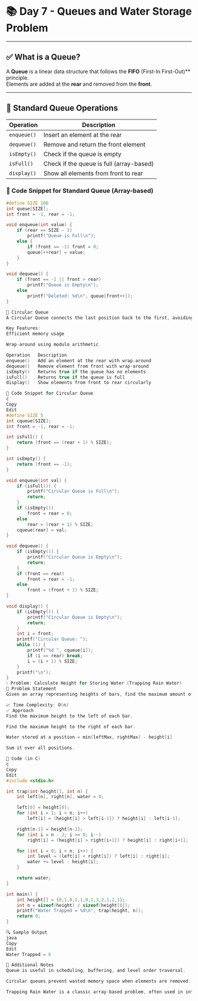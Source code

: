 # 📚 Day 7 - Queues and Water Storage Problem

---

## ✅ What is a Queue?

A **Queue** is a linear data structure that follows the **FIFO** (First-In First-Out)** principle.  
Elements are added at the **rear** and removed from the **front**.

---

## 🔁 Standard Queue Operations

| Operation    | Description                               |
|--------------|-------------------------------------------|
| `enqueue()`  | Insert an element at the rear             |
| `dequeue()`  | Remove and return the front element       |
| `isEmpty()`  | Check if the queue is empty               |
| `isFull()`   | Check if the queue is full (array-based)  |
| `display()`  | Show all elements from front to rear      |

### 🧾 Code Snippet for Standard Queue (Array-based)
```c
#define SIZE 100
int queue[SIZE];
int front = -1, rear = -1;

void enqueue(int value) {
    if (rear == SIZE - 1)
        printf("Queue is Full\n");
    else {
        if (front == -1) front = 0;
        queue[++rear] = value;
    }
}

void dequeue() {
    if (front == -1 || front > rear)
        printf("Queue is Empty\n");
    else
        printf("Deleted: %d\n", queue[front++]);
}

🔄 Circular Queue
A Circular Queue connects the last position back to the first, avoiding wasted space and making better use of memory.

Key Features:
Efficient memory usage

Wrap-around using modulo arithmetic

Operation	Description
enqueue()	Add an element at the rear with wrap-around
dequeue()	Remove element from front with wrap-around
isEmpty()	Returns true if the queue has no elements
isFull()	Returns true if the queue is full
display()	Show elements from front to rear circularly

🧾 Code Snippet for Circular Queue
c
Copy
Edit
#define SIZE 5
int cqueue[SIZE];
int front = -1, rear = -1;

int isFull() {
    return (front == (rear + 1) % SIZE);
}

int isEmpty() {
    return (front == -1);
}

void enqueue(int val) {
    if (isFull()) {
        printf("Circular Queue is Full\n");
        return;
    }
    if (isEmpty())
        front = rear = 0;
    else
        rear = (rear + 1) % SIZE;
    cqueue[rear] = val;
}

void dequeue() {
    if (isEmpty()) {
        printf("Circular Queue is Empty\n");
        return;
    }
    if (front == rear)
        front = rear = -1;
    else
        front = (front + 1) % SIZE;
}

void display() {
    if (isEmpty()) {
        printf("Circular Queue is Empty\n");
        return;
    }
    int i = front;
    printf("Circular Queue: ");
    while (1) {
        printf("%d ", cqueue[i]);
        if (i == rear) break;
        i = (i + 1) % SIZE;
    }
    printf("\n");
}
💧 Problem: Calculate Height for Storing Water (Trapping Rain Water)
🧠 Problem Statement
Given an array representing heights of bars, find the maximum amount of water that can be trapped between the bars after raining.

📈 Time Complexity: O(n)
✅ Approach
Find the maximum height to the left of each bar.

Find the maximum height to the right of each bar.

Water stored at a position = min(leftMax, rightMax) - height[i]

Sum it over all positions.

🧾 Code (in C)
c
Copy
Edit
#include <stdio.h>

int trap(int height[], int n) {
    int left[n], right[n], water = 0;

    left[0] = height[0];
    for (int i = 1; i < n; i++)
        left[i] = (height[i] > left[i-1]) ? height[i] : left[i-1];

    right[n-1] = height[n-1];
    for (int i = n - 2; i >= 0; i--)
        right[i] = (height[i] > right[i+1]) ? height[i] : right[i+1];

    for (int i = 0; i < n; i++) {
        int level = (left[i] < right[i]) ? left[i] : right[i];
        water += level - height[i];
    }

    return water;
}

int main() {
    int height[] = {0,1,0,2,1,0,1,3,2,1,2,1};
    int n = sizeof(height) / sizeof(height[0]);
    printf("Water Trapped = %d\n", trap(height, n));
    return 0;
}

🔍 Sample Output
java
Copy
Edit
Water Trapped = 6

📌 Additional Notes
Queue is useful in scheduling, buffering, and level order traversal.

Circular queues prevent wasted memory space when elements are removed.

Trapping Rain Water is a classic array-based problem, often used in interviews.

